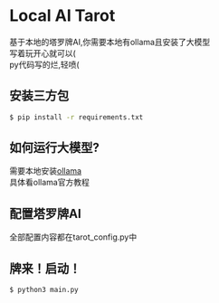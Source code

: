 # Local AI Tarot  
基于本地的塔罗牌AI,你需要本地有ollama且安装了大模型  
写着玩开心就可以(  
py代码写的烂,轻喷(

## 安装三方包  
```bash
$ pip install -r requirements.txt
```

## 如何运行大模型?  
需要本地安装[ollama](https://ollama.com/)  
具体看ollama官方教程  

## 配置塔罗牌AI  
全部配置内容都在tarot_config.py中  

## 牌来！启动！  
```bash
$ python3 main.py
```
